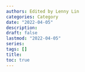 ```yaml
---
authors: Edited by Lenny Lin
categories: Category
date: "2022-04-05"
description: 
draft: false
lastmod: "2022-04-05"
series: 
tags: []
title: 
toc: true
---
```




<!--more-->

